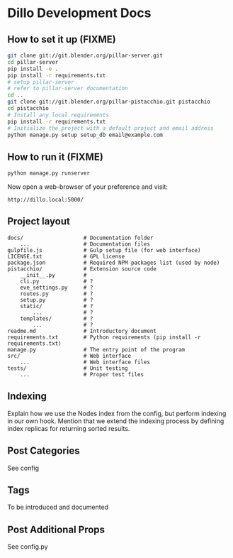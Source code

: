 # Dillo Development Docs

## How to set it up (FIXME)

```bash
git clone git://git.blender.org/pillar-server.git
cd pillar-server
pip install -e .
pip install -r requirements.txt
# setup pillar-server
# refer to pillar-server documentation
cd ..
git clone git://git.blender.org/pillar-pistacchio.git pistacchio
cd pistacchio
# Install any local requirements
pip install -r requirements.txt
# Initialize the project with a default project and email address
python manage.py setup setup_db email@example.com
```

## How to run it (FIXME)

```bash
python manage.py runserver
```

Now open a web-browser of your preference and visit:
```text
http://dillo.local:5000/
```

## Project layout

    docs/                   # Documentation folder
        ...                 # Documentation files
    gulpfile.js             # Gulp setup file (for web interface)
    LICENSE.txt             # GPL license
    package.json            # Required NPM packages list (used by node)
    pistacchio/             # Extension source code
        __init__.py         #
        cli.py              # ?
        eve_settings.py     # ?
        routes.py           # ?
        setup.py            # ?
        static/             # ?
            ...             # ?
        templates/          # ?
            ...             # ?
    readme.md               # Introductory document
    requirements.txt        # Python requirements (pip install -r requirements.txt)
    manage.py               # The entry point of the program
    src/                    # Web interface
        ...                 # Web interface files
    tests/                  # Unit testing
        ...                 # Proper test files

## Indexing
Explain how we use the Nodes index from the config, but perform indexing in our own hook.
Mention that we extend the indexing process by defining index replicas for returning sorted
results.

## Post Categories
See config

## Tags
To be introduced and documented

## Post Additional Props
See config.py
